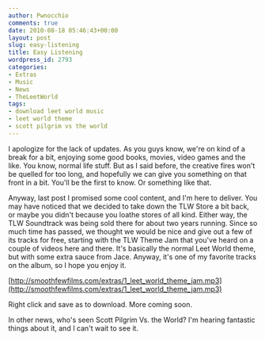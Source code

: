 ```yaml
---
author: Pwnocchio
comments: true
date: 2010-08-18 05:46:43+00:00
layout: post
slug: easy-listening
title: Easy Listening
wordpress_id: 2793
categories:
- Extras
- Music
- News
- TheLeetWorld
tags:
- download leet world music
- leet world theme
- scott pilgrim vs the world
---
```


I apologize for the lack of updates. As you guys know, we're on kind of a break for a bit, enjoying some good books, movies, video games and the like. You know, normal life stuff. But as I said before, the creative fires won't be quelled for too long, and hopefully we can give you something on that front in a bit. You'll be the first to know. Or something like that.

Anyway, last post I promised some cool content, and I'm here to deliver. You may have noticed that we decided to take down the TLW Store a bit back, or maybe you didn't because you loathe stores of all kind. Either way, the TLW Soundtrack was being sold there for about two years running. Since so much time has passed, we thought we would be nice and give out a few of its tracks for free, starting with the TLW Theme Jam that you've heard on a couple of videos here and there. It's basically the normal Leet World theme, but with some extra sauce from Jace. Anyway, it's one of my favorite tracks on the album, so I hope you enjoy it.

[http://smoothfewfilms.com/extras/1_leet_world_theme_jam.mp3](http://smoothfewfilms.com/extras/1_leet_world_theme_jam.mp3)

Right click and save as to download. More coming soon.

In other news, who's seen Scott Pilgrim Vs. the World? I'm hearing fantastic things about it, and I can't wait to see it.
